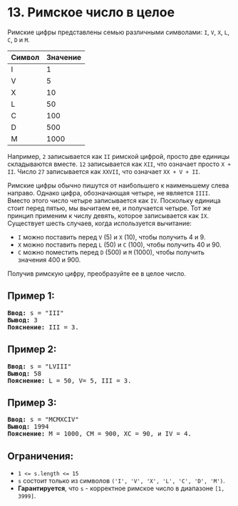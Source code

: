 # 13. Римское число в целое
Римские цифры представлены семью различными символами: `I`, `V`, `X`, `L`, `C`, `D` и `M`.

| **Символ** | **Значение** |
|------------|--------------|
| I          | 1            |
| V          | 5            |
| X          | 10           |
| L          | 50           |
| C          | 100          |
| D          | 500          |
| M          | 1000         |

Например, `2` записывается как `II` римской цифрой, просто две единицы складываются вместе. `12` записывается как `XII`, что означает просто `X + II`. 
Число `27` записывается как `XXVII`, что означает `XX + V + II`.  

Римские цифры обычно пишутся от наибольшего к наименьшему слева направо. Однако цифра, обозначающая четыре, не является `IIII`. Вместо этого число 
четыре записывается как `IV`. Поскольку единица стоит перед пятью, мы вычитаем ее, и получается четыре. Тот же принцип применим к числу девять, которое 
записывается как `IX`. Существует шесть случаев, когда используется вычитание:

- `I` можно поставить перед `V` (5) и `X` (10), чтобы получить 4 и 9. 
- `X` можно поставить перед `L` (50) и `C` (100), чтобы получить 40 и 90. 
- `C` можно поместить перед `D` (500) и `M` (1000), чтобы получить значения 400 и 900.

Получив римскую цифру, преобразуйте ее в целое число.

## Пример 1:
<pre>
<b>Ввод:</b> s = "III"
<b>Вывод:</b> 3
<b>Пояснение:</b> III = 3.
</pre>

## Пример 2:
<pre>
<b>Ввод:</b> s = "LVIII"
<b>Вывод:</b> 58
<b>Пояснение:</b> L = 50, V= 5, III = 3.
</pre>

## Пример 3:
<pre>
<b>Ввод:</b> s = "MCMXCIV"
<b>Вывод:</b> 1994
<b>Пояснение:</b> M = 1000, CM = 900, XC = 90, и IV = 4.
</pre>

## Ограничения:
- `1 <= s.length <= 15`
- `s` состоит только из символов `('I', 'V', 'X', 'L', 'C', 'D', 'M')`.
- **Гарантируется**, что `s` - корректное римское число в диапазоне `[1, 3999]`.